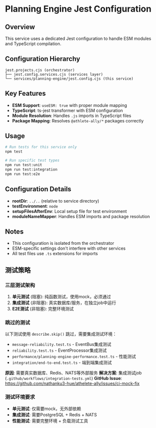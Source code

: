 # Planning Engine Jest Configuration

## Overview
This service uses a dedicated Jest configuration to handle ESM modules and TypeScript compilation.

## Configuration Hierarchy
```
jest.projects.cjs (orchestrator)
├── jest.config.services.cjs (services layer)
└── services/planning-engine/jest.config.cjs (this service)
```

## Key Features
- **ESM Support**: `useESM: true` with proper module mapping
- **TypeScript**: ts-jest transformer with ESM configuration
- **Module Resolution**: Handles `.js` imports in TypeScript files
- **Package Mapping**: Resolves `@athlete-ally/*` packages correctly

## Usage
```bash
# Run tests for this service only
npm test

# Run specific test types
npm run test:unit
npm run test:integration
npm run test:e2e
```

## Configuration Details
- **rootDir**: `../..` (relative to service directory)
- **testEnvironment**: `node`
- **setupFilesAfterEnv**: Local setup file for test environment
- **moduleNameMapper**: Handles ESM imports and package resolution

## Notes
- This configuration is isolated from the orchestrator
- ESM-specific settings don't interfere with other services
- All test files use `.ts` extensions for imports

## 测试策略

### 三层测试架构
1. **单元测试** (阻塞): 纯函数测试，使用mock，必须通过
2. **集成测试** (非阻塞): 真实数据库/服务，在独立job中运行
3. **E2E测试** (非阻塞): 完整环境测试

### 跳过的测试
以下测试使用 `describe.skip()` 跳过，需要集成测试环境：

- `message-reliability.test.ts` - EventBus集成测试
- `reliability.test.ts` - EventProcessor集成测试  
- `performance/planning-engine-performance.test.ts` - 性能测试
- `integration/end-to-end.test.ts` - 端到端集成测试

**原因**: 需要真实数据库、Redis、NATS等外部服务
**解决方案**: 集成测试job (`.github/workflows/integration-tests.yml`)
**GitHub Issue**: https://github.com/nathanku3-hue/athelete-ally/issues/ci-mock-fix

### 测试环境要求
- **单元测试**: 仅需要mock，无外部依赖
- **集成测试**: 需要PostgreSQL + Redis + NATS
- **性能测试**: 需要完整环境 + 负载测试工具
